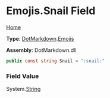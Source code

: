 # Emojis\.Snail Field

[Home](../../../README.md)

**Type**: [DotMarkdown](../../README.md)\.[Emojis](../README.md)

**Assembly**: DotMarkdown\.dll

```csharp
public const string Snail = ":snail:"
```

### Field Value

System\.[String](https://docs.microsoft.com/en-us/dotnet/api/system.string)